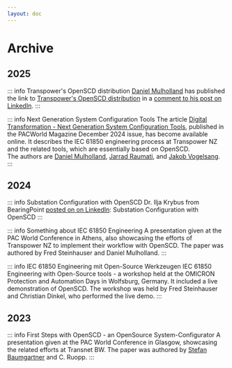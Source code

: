 ```yaml
---
layout: doc
---
```


# Archive

## 2025

::: info Transpower's OpenSCD distribution
[Daniel Mulholland](https://www.linkedin.com/in/daniel-mulholland-75573251) has published the link to [Transpower's OpenSCD distribution](https://transpower-nz.github.io/open-scd/) in a [comment to his post on LinkedIn](https://www.linkedin.com/feed/update/urn:li:activity:7287386133422817280?commentUrn=urn%3Ali%3Acomment%3A%28activity%3A7287386133422817280%2C7287386852855103498%29&dashCommentUrn=urn%3Ali%3Afsd_comment%3A%287287386852855103498%2Curn%3Ali%3Aactivity%3A7287386133422817280%29).<Badge type="info" text="2025-02-31" />
:::

::: info Next Generation System Configuration Tools
The article [Digital Transformation - Next Generation System Configuration Tools](https://www.pacw.org/digital-transformation-next-generation-system-configuration-tools), published in the PACWorld Magazine December 2024 issue, has become available online. It describes the IEC 61850 engineering process at Transpower NZ and the related tools, which are essentially based on OpenSCD.  
The authors are [Daniel Mulholland](https://www.linkedin.com/in/daniel-mulholland-75573251), [Jarrad Raumati](https://www.linkedin.com/in/jarrad-raumati-8355b453), and [Jakob Vogelsang](https://www.linkedin.com/in/jakob-vogelsang-235a15181).<Badge type="info" text="2025-01-20" />
:::

## 2024

::: info Substation Configuration with OpenSCD
Dr. Ilja Krybus from BearingPoint [posted on on LinkedIn](https://www.linkedin.com/posts/activity-7274737195477786626-hbcZ?utm_source=share&utm_medium=member_desktop): Substation Configuration with OpenSCD <Badge type="info" text="2024-12-20" />
:::

::: info Something about IEC 61850 Engineering
A presentation given at the PAC World Conference in Athens, also showcasing the efforts of Transpower NZ to implement their workflow with OpenSCD. The paper was authored by Fred Steinhauser and Daniel Mulholland.<Badge type="info" text="2024-06-19" />
:::

::: info IEC 61850 Engineering mit Open-Source Werkzeugen
IEC 61850 Engineering with Open-Source tools - a workshop held at the OMICRON Protection and Automation Days in Wolfsburg, Germany. It included a live demonstration of OpenSCD. The workshop was held by Fred Steinhauser and Christian Dinkel, who performed the live demo.<Badge type="info" text="2024-06-06" />
:::

## 2023

::: info First Steps with OpenSCD - an OpenSource System-Configurator
A presentation given at the PAC World Conference in Glasgow, showcasing the related efforts at Transnet BW. The paper was authored by [Stefan Baumgartner](https://www.linkedin.com/in/stefan-baumgartner-a9730733a/) and C. Ruopp.<Badge type="info" text="2023-06-27" />
:::

